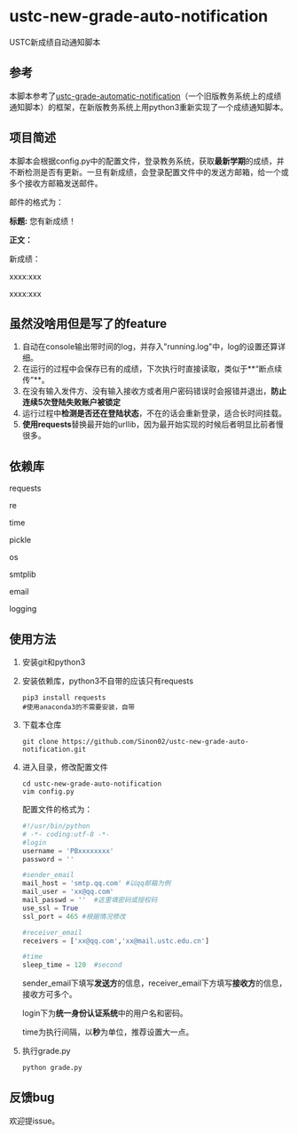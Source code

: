 # ustc-new-grade-auto-notification

USTC新成绩自动通知脚本



## 参考

本脚本参考了[ustc-grade-automatic-notification](https://github.com/zzh1996/ustc-grade-automatic-notification)（一个旧版教务系统上的成绩通知脚本）的框架，在新版教务系统上用python3重新实现了一个成绩通知脚本。

## 项目简述

本脚本会根据config.py中的配置文件，登录教务系统，获取**最新学期**的成绩，并不断检测是否有更新。一旦有新成绩，会登录配置文件中的发送方邮箱，给一个或多个接收方邮箱发送邮件。

邮件的格式为：

**标题:** 您有新成绩！

**正文：**

新成绩：

xxxx:xxx

xxxx:xxx



## 虽然没啥用但是写了的feature

1. 自动在console输出带时间的log，并存入"running.log"中，log的设置还算详细。
2. 在运行的过程中会保存已有的成绩，下次执行时直接读取，类似于**“断点续传”**。
3. 在没有输入发件方、没有输入接收方或者用户密码错误时会报错并退出，**防止连续5次登陆失败账户被锁定**
4. 运行过程中**检测是否还在登陆状态**，不在的话会重新登录，适合长时间挂载。
5. **使用requests**替换最开始的urllib，因为最开始实现的时候后者明显比前者慢很多。



## 依赖库

requests

re

time

pickle

os

smtplib

email

logging



## 使用方法

1. 安装git和python3

2. 安装依赖库，python3不自带的应该只有requests

   ```shell
   pip3 install requests
   #使用anaconda3的不需要安装，自带
   ```

3. 下载本仓库

   ```shell
   git clone https://github.com/Sinon02/ustc-new-grade-auto-notification.git
   ```

4. 进入目录，修改配置文件

   ```shell
   cd ustc-new-grade-auto-notification
   vim config.py
   ```

   配置文件的格式为：

   ```python
   #!/usr/bin/python
   # -*- coding:utf-8 -*-
   #login
   username = 'PBxxxxxxxx'
   password = ''

   #sender_email
   mail_host = 'smtp.qq.com' #以qq邮箱为例
   mail_user = 'xx@qq.com'
   mail_passwd = ''  #这里填密码或授权码
   use_ssl = True
   ssl_port = 465 #根据情况修改

   #receiver_email
   receivers = ['xx@qq.com','xx@mail.ustc.edu.cn']

   #time
   sleep_time = 120  #second
   ```

   sender_email下填写**发送方**的信息，receiver_email下方填写**接收方**的信息，接收方可多个。

   login下为**统一身份认证系统**中的用户名和密码。

   time为执行间隔，以**秒**为单位，推荐设置大一点。

5. 执行grade.py

   ```python
   python grade.py
   ```



## 反馈bug

欢迎提issue。
